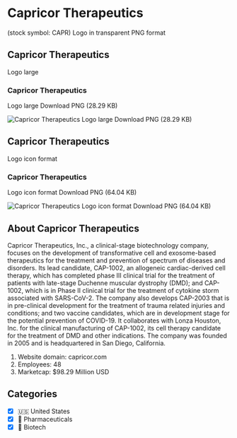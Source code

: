 # Capricor Therapeutics
 (stock symbol: CAPR) Logo in transparent PNG format

## Capricor Therapeutics
 Logo large

### Capricor Therapeutics
 Logo large Download PNG (28.29 KB)

![Capricor Therapeutics
 Logo large Download PNG (28.29 KB)](/img/orig/CAPR_BIG-7ca20b72.png)

## Capricor Therapeutics
 Logo icon format

### Capricor Therapeutics
 Logo icon format Download PNG (64.04 KB)

![Capricor Therapeutics
 Logo icon format Download PNG (64.04 KB)](/img/orig/CAPR-1cc7e78a.png)

## About Capricor Therapeutics


Capricor Therapeutics, Inc., a clinical-stage biotechnology company, focuses on the development of transformative cell and exosome-based therapeutics for the treatment and prevention of spectrum of diseases and disorders. Its lead candidate, CAP-1002, an allogeneic cardiac-derived cell therapy, which has completed phase III clinical trial for the treatment of patients with late-stage Duchenne muscular dystrophy (DMD); and CAP-1002, which is in Phase II clinical trial for the treatment of cytokine storm associated with SARS-CoV-2. The company also develops CAP-2003 that is in pre-clinical development for the treatment of trauma related injuries and conditions; and two vaccine candidates, which are in development stage for the potential prevention of COVID-19. It collaborates with Lonza Houston, Inc. for the clinical manufacturing of CAP-1002, its cell therapy candidate for the treatment of DMD and other indications. The company was founded in 2005 and is headquartered in San Diego, California.

1. Website domain: capricor.com
2. Employees: 48
3. Marketcap: $98.29 Million USD


## Categories
- [x] 🇺🇸 United States
- [x] 💊 Pharmaceuticals
- [x] 🧬 Biotech
